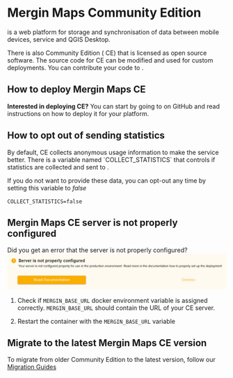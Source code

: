 # Mergin Maps Community Edition

<MainPlatformNameLink /> is a web platform for storage and synchronisation of data between mobile devices, <MainPlatformNameLink /> service and QGIS Desktop. 

There is also <MainPlatformName /> Community Edition (<MainPlatformName /> CE) that is licensed as open source software. The source code for <MainPlatformName /> CE can be modified and used for custom deployments. You can contribute your code to <GitHubRepo id="MerginMaps/mergin" />.

## How to deploy Mergin Maps CE
**Interested in deploying <MainPlatformName /> CE?** You can start by going to <GitHubRepo id="MerginMaps/mergin" /> on GitHub and read instructions on how to deploy it for your platform.

## How to opt out of sending statistics
<SinceBadge type="Server" version="2023.2" />
By default, <MainPlatformName /> CE collects anonymous usage information to make the service better. There is a variable named `COLLECT_STATISTICS` that controls if statistics are collected and sent to <MainPlatformNameLink />. 

If you do not want to provide these data, you can opt-out any time by setting this variable to *false* 
```
COLLECT_STATISTICS=false
```

## Mergin Maps CE server is not properly configured
Did you get an error that the server is not properly configured?
![CE server not configured error](./ce-server-not-configured.jpg "CE server not configured error")

1. Check if `MERGIN_BASE_URL` docker environment variable is assigned correctly.
   `MERGIN_BASE_URL` should contain the URL of your <MainPlatformName /> CE server.
   
2. Restart the container with the `MERGIN_BASE_URL` variable

## Migrate to the latest Mergin Maps CE version
To migrate from older <MainPlatformName /> Community Edition to the latest version, follow our [Migration Guides](./ce-migration/)


